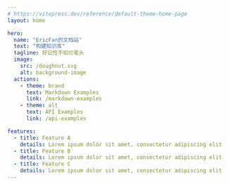 ```yaml
---
# https://vitepress.dev/reference/default-theme-home-page
layout: home

hero:
  name: "EricFan的文档站"
  text: "构建知识库"
  tagline: 好记性不如烂笔头
  image:
    src: /doughnut.svg
    alt: background-image
  actions:
    - theme: brand
      text: Markdown Examples
      link: /markdown-examples
    - theme: alt
      text: API Examples
      link: /api-examples

features:
  - title: Feature A
    details: Lorem ipsum dolor sit amet, consectetur adipiscing elit
  - title: Feature B
    details: Lorem ipsum dolor sit amet, consectetur adipiscing elit
  - title: Feature C
    details: Lorem ipsum dolor sit amet, consectetur adipiscing elit
---
```


